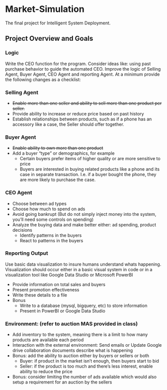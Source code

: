 # Market-Simulation
The final project for Intelligent System Deployment. 

## Project Overview and Goals
### Logic
Write the CEO function for the program. 
Consider ideas like: using past purchase behavior to guide the automated CEO. Improve the logic of Selling Agent, 
Buyer Agent, CEO Agent and reporting Agent. At a minimum provide the following changes as a checklist: 
### Selling Agent
- ~~Enable more than one seller and ability to sell more than one product per seller.~~
- Provide ability to increase or reduce price based on past history 
- Establish relationships between products, such as if a phone has an accessory like a case, the Seller should offer together. 
### Buyer Agent
- ~~Enable ability to own more than one product~~ 
- Add a buyer “type” or demographics, for example
    - Certain buyers prefer items of higher quality or are more sensitive to price 
    - Buyers are interested in buying related products like a phone and its case in separate transaction. I.e. if a buyer bought the phone, they are more likely to purchase the case.
### CEO Agent
- Choose between ad types
- Choose how much to spend on ads
- Avoid going bankrupt (But do not simply inject money into the system, you’ll need some controls on spending)
- Analyze the buying data and make better either: ad spending, product decisions
    - Identify patterns in the buyers
    - React to patterns in the buyers 
### Reporting Output
Use basic data visualization to insure humans understand whats happening. Visualization should occur either in a basic visual system in code or in a visualization tool like Google Data Studio or Microsoft PowerBI
- Provide information on total sales and buyers 
- Present promotion effectiveness 
- Write these details to a file 
- Bonus
    - Write to a database (mysql, bigquery, etc) to store information
    - Present in PowerBI or Google Data Studio
    
### Environment: (refer to auction MAS provided in class)
- Add inventory to the system, meaning there is a limit to how many products are available each period
- Interaction with the external environment: Send emails or Update Google drive collaboration documents describe what is happening
- Bonus: add the ability to auction either by buyers or sellers or both
    - Buyer: if product in the market isn’t enough, then buyers start to bid
    - Seller: if the product is too much and there’s less interest, enable ability to reduce the price
- Bonus: consider limiting the number of ads available which would also setup a requirement for an auction by the sellers